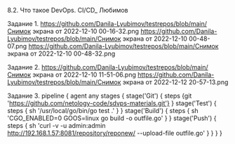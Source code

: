 8.2. Что такое DevOps. СI/СD_ Любимов

Задание 1.
https://github.com/Danila-Lyubimov/testrepos/blob/main/Снимок экрана от 2022-12-10 00-16-32.png
https://github.com/Danila-Lyubimov/testrepos/blob/main/Снимок экрана от 2022-12-10 00-48-07.png
https://github.com/Danila-Lyubimov/testrepos/blob/main/Снимок экрана от 2022-12-10 00-48-32.png

Задание 2.
https://github.com/Danila-Lyubimov/testrepos/blob/main/Снимок экрана от 2022-12-10 11-51-06.png
https://github.com/Danila-Lyubimov/testrepos/blob/main/Снимок экрана от 2022-12-12 20-57-13.png

Задание 3.
pipeline {
 agent any
 stages {
  stage('Git') {
   steps {git 'https://github.com/netology-code/sdvps-materials.git'}
  }
  stage('Test') {
   steps {
    sh '/usr/local/go/bin/go test .'
   }
  }
   stage('Build') {
   steps {
    sh 'CGO_ENABLED=0 GOOS=linux go build -o outfile.go'
   }
  }
  stage('Push') {
   steps {
    sh 'curl -v -u admin:admin http://192.168.1.57:8081/repository/reponew/ --upload-file outfile.go'
    }
  }
 }
}
